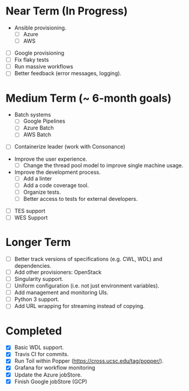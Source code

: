 # Near Term (In Progress)
- Ansible provisioning.
   - [ ] Azure
   - [ ] AWS
- [ ] Google provisioning
- [ ] Fix flaky tests
- [ ] Run massive workflows
- [ ] Better feedback (error messages, logging).

# Medium Term (~ 6-month goals)
* Batch systems
   - [ ] Google Pipelines
   - [ ] Azure Batch
   - [ ] AWS Batch
- [ ] Containerize leader (work with Consonance)
* Improve the user experience.
   - [ ] Change the thread pool model to improve single machine usage.
* Improve the development process.
   - [ ] Add a linter
   - [ ] Add a code coverage tool.
   - [ ] Organize tests.
   - [ ] Better access to tests for external developers.
- [ ] TES support
- [ ] WES Support

# Longer Term
- [ ] Better track versions of specifications (e.g. CWL, WDL) and dependencies.
- [ ] Add other provisioners: OpenStack
- [ ] Singularity support.
- [ ] Uniform configuration (i.e. not just environment variables).
- [ ] Add management and monitoring UIs.
- [ ] Python 3 support.
- [ ] Add URL wrapping for streaming instead of copying.

# Completed
- [x] Basic WDL support.
- [x] Travis CI for commits.
 - [x] Run Toil within Popper (https://cross.ucsc.edu/tag/popper/).
 - [x] Grafana for workflow monitoring
- [x]  Update the Azure jobStore.
 - [x] Finish Google jobStore (GCP)
